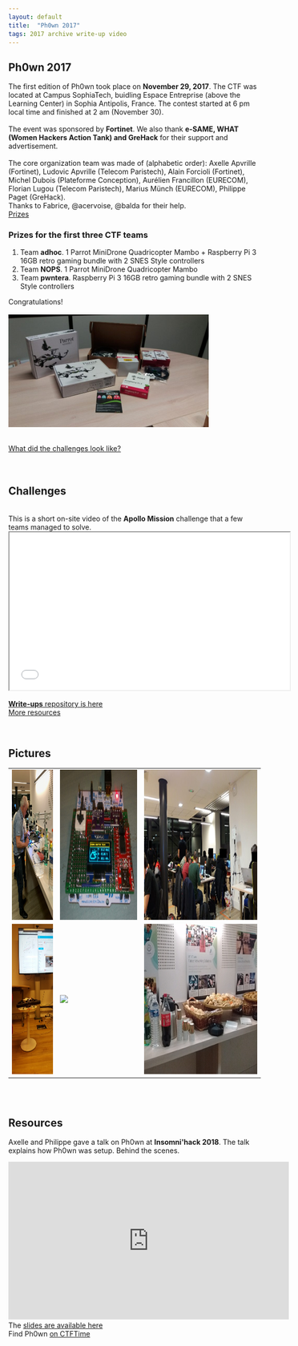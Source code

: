 ```yaml
---
layout: default
title:  "Ph0wn 2017"
tags: 2017 archive write-up video
---
```

<section class="content-section bg-light" id="about">
    <div class="container text-center">
        <div class="row">
            <div class="col-lg-10 mx-auto">
	    <h2>Ph0wn 2017</h2>
	    <p class="lead mb-5">
The first edition of Ph0wn took place on <b>November 29, 2017</b>. The CTF was located at Campus SophiaTech, buidling Espace Entreprise (above the Learning Center) in Sophia Antipolis, France. The contest started at 6 pm local time and finished at 2 am (November 30).
<br>	  
<br>	  
The event	was sponsored by <b>Fortinet</b>. We also thank <b>e-SAME, WHAT (Women Hackers Action Tank) and GreHack</b> for their support and advertisement.
<br>		
<br>
The core organization team was made of (alphabetic order): Axelle Apvrille (Fortinet), Ludovic Apvrille (Telecom Paristech), Alain Forcioli (Fortinet), Michel Dubois (Plateforme Conception), Aur&eacute;lien Francillon (EURECOM), Florian Lugou (Telecom Paristech), Marius M&uuml;nch (EURECOM), Philippe Paget (GreHack). <br>
Thanks to Fabrice, @acervoise, @balda for their help.
<br>
	<a class="btn btn-dark btn-xl js-scroll-trigger" href="#prizes">Prizes</a>
	</p>
	</div>
	</div>
	</div>
</section>

<!-- prizes -->
<section class="content-section bg-primary text-white text-center" id="prizes">
    <div class="container">
        <div class="content-section-heading">
            <h3 class="text-secondary mb-0">Prizes for the first three CTF teams</h3>

<ol>
<li>Team <b>adhoc</b>. 1 Parrot MiniDrone Quadricopter Mambo + Raspberry Pi 3 16GB retro gaming bundle with 2 SNES Style controllers</li>
<li>Team <b>NOPS</b>.  1 Parrot MiniDrone Quadricopter Mambo</li>
<li>Team <b>pwntera</b>. Raspberry Pi 3 16GB retro gaming bundle with 2 SNES Style controllers</li>
</ol>

Congratulations!
<br>
<br>
<img src="/images/ph0wn2017-prizes.jpg" width="400px" />
</div>
<br>
<a class="btn btn-dark btn-xl js-scroll-trigger" href="#challenges">What did the challenges look like?</a> 
</div>
</section>


<section id="challenges">
  <div class="container text-center">
    <br><br>
    <h2 class="mx-auto mb-5">Challenges</h2>
<br>
This is a short on-site video of the <b>Apollo Mission</b> challenge that a few teams managed to solve.
<br>

<iframe src="/videos/ph0wn-apollo.mp4" width="560" height="315" allowfullscreen="allowfullscreen"></iframe>

<br>

<a href="https://github.com/cryptax/write-ups-2017/tree/master/ph0wn-ctf-2017"><b>Write-ups</b> repository is here</a>
<br>
<a class="btn btn-dark btn-xl js-scroll-trigger" href="#resources">More resources</a>
</div>
<br>
</section>

<section class="content-section bg-primary text-white text-center" id="pictures">
    <div class="container">
        <div class="content-section-heading">
            <h2 class="text-secondary mb-0">Pictures</h2>
	    <table>
	    	    <tr>
	    	    <td>
		    	    	<img src="/images/ph0wn2017-hardware-rework.png" height="300px" />
	            </td>						 
		    <td>
		    	<img src="/images/ph0wn2017-weatherstation.jpg" height="300px" />
	    	   </td>
  		   <td>
			<img src="/images/ph0wn2017-participants.jpg" height="300px" />
		   </td>
		   </tr>
		   <tr>
		   <td>
		    	    	<img src="/images/ph0wn2017-scoreboard.jpg" height="300px" />
	            </td>
		    <td>
		    	    	<img src="/images/ph0wn2017-setup.png" height="300px" />
	            </td>
		    <td>
		    	    	<img src="/images/ph0wn2017-meals.jpg" height="300px" />
	            </td>
		    </tr>
	</table>
	</div>
	</div>
</section>

<section id="resources">
  <div class="container text-center">
    <br><br>
    <h2 class="mx-auto mb-5">Resources</h2>

Axelle and Philippe gave a talk on Ph0wn at <b>Insomni'hack 2018</b>. The talk explains how Ph0wn was setup. Behind the scenes.
<br>
<iframe src="https://www.youtube.com/embed/aWN016UNmIY" width="560" height="315" frameborder="0" allowfullscreen="allowfullscreen"></iframe>
<br>
The <a href="https://fortiguard.com/events/2159/insomnihack-2018-ph0wn-smart-devices-ctf-behind-the-scenes">slides are available here</a>
<br>
Find Ph0wn <a href="https://ctftime.org/event/521">on CTFTime</a>

</div>
</section>
